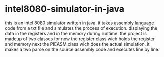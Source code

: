 # intel8080-simulator-in-java
this is an intel 8080 simulator written in java. it takes assembly language code from a txt file and simulates the process of execution. displaying the data in the registers and in the memory during runtime.
the project is madeup of two classes for now 
the register class wich holds the register and memory next
the PIEASM class wich does the actual simulation. it makes a two parse on the source assembly code and executes line by line.
